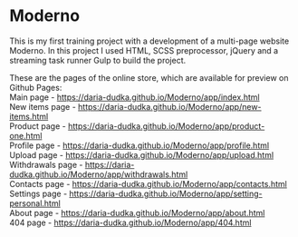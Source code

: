# Moderno
This is my first training project with a development of a multi-page website Moderno. 
In this project I used HTML, SCSS preprocessor, jQuery and a streaming task runner Gulp to build the project.<br>

These are the pages of the online store, which are available for preview on Github Pages:<br>
Main page - https://daria-dudka.github.io/Moderno/app/index.html<br>
New items page - https://daria-dudka.github.io/Moderno/app/new-items.html<br>
Product page - https://daria-dudka.github.io/Moderno/app/product-one.html<br>
Profile page - https://daria-dudka.github.io/Moderno/app/profile.html<br>
Upload page - https://daria-dudka.github.io/Moderno/app/upload.html<br>
Withdrawals page - https://daria-dudka.github.io/Moderno/app/withdrawals.html<br>
Contacts page - https://daria-dudka.github.io/Moderno/app/contacts.html<br>
Settings page - https://daria-dudka.github.io/Moderno/app/setting-personal.html<br>
About page - https://daria-dudka.github.io/Moderno/app/about.html<br>
404 page - https://daria-dudka.github.io/Moderno/app/404.html<br>




